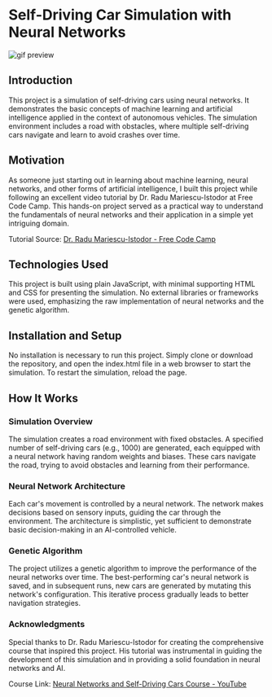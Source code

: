 # Self-Driving Car Simulation with Neural Networks

![gif preview](https://github.com/phillippelevidad/self-driving-car-js/blob/main/preview.gif)

## Introduction

This project is a simulation of self-driving cars using neural networks. It demonstrates the basic concepts of machine learning and artificial intelligence applied in the context of autonomous vehicles. The simulation environment includes a road with obstacles, where multiple self-driving cars navigate and learn to avoid crashes over time.

## Motivation

As someone just starting out in learning about machine learning, neural networks, and other forms of artificial intelligence, I built this project while following an excellent video tutorial by Dr. Radu Mariescu-Istodor at Free Code Camp. This hands-on project served as a practical way to understand the fundamentals of neural networks and their application in a simple yet intriguing domain.

Tutorial Source: [Dr. Radu Mariescu-Istodor - Free Code Camp](https://www.youtube.com/watch?v=Rs_rAxEsAvI)

## Technologies Used

This project is built using plain JavaScript, with minimal supporting HTML and CSS for presenting the simulation. No external libraries or frameworks were used, emphasizing the raw implementation of neural networks and the genetic algorithm.

## Installation and Setup

No installation is necessary to run this project. Simply clone or download the repository, and open the index.html file in a web browser to start the simulation. To restart the simulation, reload the page.

## How It Works

### Simulation Overview

The simulation creates a road environment with fixed obstacles. A specified number of self-driving cars (e.g., 1000) are generated, each equipped with a neural network having random weights and biases. These cars navigate the road, trying to avoid obstacles and learning from their performance.

### Neural Network Architecture

Each car's movement is controlled by a neural network. The network makes decisions based on sensory inputs, guiding the car through the environment. The architecture is simplistic, yet sufficient to demonstrate basic decision-making in an AI-controlled vehicle.

### Genetic Algorithm

The project utilizes a genetic algorithm to improve the performance of the neural networks over time. The best-performing car's neural network is saved, and in subsequent runs, new cars are generated by mutating this network's configuration. This iterative process gradually leads to better navigation strategies.

### Acknowledgments

Special thanks to Dr. Radu Mariescu-Istodor for creating the comprehensive course that inspired this project. His tutorial was instrumental in guiding the development of this simulation and in providing a solid foundation in neural networks and AI.

Course Link: [Neural Networks and Self-Driving Cars Course - YouTube](https://www.youtube.com/watch?v=Rs_rAxEsAvI)
